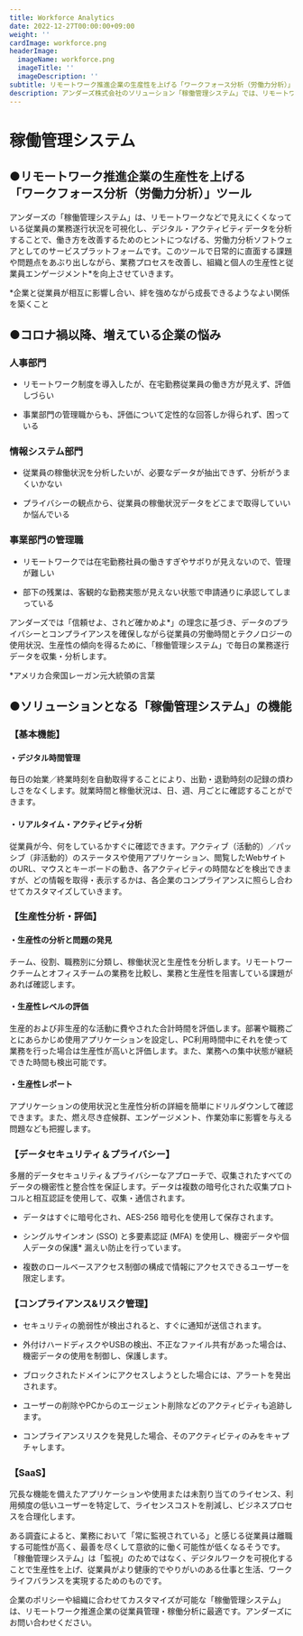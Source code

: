 ```yaml
---
title: Workforce Analytics
date: 2022-12-27T00:00:00+09:00
weight: ''
cardImage: workforce.png
headerImage:
  imageName: workforce.png
  imageTitle: ''
  imageDescription: ''
subtitle: リモートワーク推進企業の生産性を上げる「ワークフォース分析（労働力分析）」ツール
description: アンダーズ株式会社のソリューション「稼働管理システム」では、リモートワーク推進企業の生産性を上げる「ワークフォース分析（労働力分析）」ツールをご提供します。企業のポリシーや組織に合わせてカスタマイズが可能な「稼働管理システム」は、リモートワーク推進企業の従業員管理・稼働分析に最適です。
---
```

# 稼働管理システム

## ●リモートワーク推進企業の生産性を上げる<br>「ワークフォース分析（労働力分析）」ツール



アンダーズの「稼働管理システム」は、リモートワークなどで見えにくくなっている従業員の業務遂行状況を可視化し、デジタル・アクティビティデータを分析することで、働き方を改善するためのヒントにつなげる、労働力分析ソフトウェアとしてのサービスプラットフォームです。このツールで日常的に直面する課題や問題点をあぶり出しながら、業務プロセスを改善し、組織と個人の生産性と従業員エンゲージメント*を向上させていきます。

\*企業と従業員が相互に影響し合い、絆を強めながら成長できるようなよい関係を築くこと



## ●コロナ禍以降、増えている企業の悩み

### 人事部門

* リモートワーク制度を導入したが、在宅勤務従業員の働き方が見えず、評価しづらい

* 事業部門の管理職からも、評価について定性的な回答しか得られず、困っている

### 情報システム部門

* 従業員の稼働状況を分析したいが、必要なデータが抽出できず、分析がうまくいかない

* プライバシーの観点から、従業員の稼働状況データをどこまで取得していいか悩んでいる

### 事業部門の管理職

* リモートワークでは在宅勤務社員の働きすぎやサボりが見えないので、管理が難しい

* 部下の残業は、客観的な勤務実態が見えない状態で申請通りに承認してしまっている



アンダーズでは「信頼せよ、されど確かめよ*」の理念に基づき、データのプライバシーとコンプライアンスを確保しながら従業員の労働時間とテクノロジーの使用状況、生産性の傾向を得るために、「稼働管理システム」で毎日の業務遂行データを収集・分析します。

\*アメリカ合衆国レーガン元大統領の言葉



## ●ソリューションとなる「稼働管理システム」の機能



### 【基本機能】

#### ・デジタル時間管理

毎日の始業／終業時刻を自動取得することにより、出勤・退勤時刻の記録の煩わしさをなくします。就業時間と稼働状況は、日、週、月ごとに確認することができます。

#### ・リアルタイム・アクティビティ分析

従業員が今、何をしているかすぐに確認できます。アクティブ（活動的）／パッシブ（非活動的）のステータスや使用アプリケーション、閲覧したWebサイトのURL、マウスとキーボードの動き、各アクティビティの時間などを検出できますが、どの情報を取得・表示するかは、各企業のコンプライアンスに照らし合わせてカスタマイズしていきます。



### 【生産性分析・評価】

#### ・生産性の分析と問題の発見

チーム、役割、職務別に分類し、稼働状況と生産性を分析します。リモートワークチームとオフィスチームの業務を比較し、業務と生産性を阻害している課題があれば確認します。

#### ・生産性レベルの評価

生産的および非生産的な活動に費やされた合計時間を評価します。部署や職務ごとにあらかじめ使用アプリケーションを設定し、PC利用時間中にそれを使って業務を行った場合は生産性が高いと評価します。また、業務への集中状態が継続できた時間も検出可能です。

#### ・生産性レポート

アプリケーションの使用状況と生産性分析の詳細を簡単にドリルダウンして確認できます。また、燃え尽き症候群、エンゲージメント、作業効率に影響を与える問題なども把握します。



### 【データセキュリティ＆プライバシー】

多層的データセキュリティ＆プライバシーなアプローチで、収集されたすべてのデータの機密性と整合性を保証します。データは複数の暗号化された収集プロトコルと相互認証を使用して、収集・通信されます。

* データはすぐに暗号化され、AES-256 暗号化を使用して保存されます。

* シングルサインオン (SSO) と多要素認証 (MFA) を使用し、機密データや個人データの保護* 漏えい防止を行っています。

* 複数のロールベースアクセス制御の構成で情報にアクセスできるユーザーを限定します。



### 【コンプライアンス&リスク管理】

* セキュリティの脆弱性が検出されると、すぐに通知が送信されます。

* 外付けハードディスクやUSBの検出、不正なファイル共有があった場合は、機密データの使用を制御し、保護します。

* ブロックされたドメインにアクセスしようとした場合には、アラートを発出されます。

* ユーザーの削除やPCからのエージェント削除などのアクティビティも追跡します。

* コンプライアンスリスクを発見した場合、そのアクティビティのみをキャプチャします。



### 【SaaS】

冗長な機能を備えたアプリケーションや使用または未割り当てのライセンス、利用頻度の低いユーザーを特定して、ライセンスコストを削減し、ビジネスプロセスを合理化します。



ある調査によると、業務において「常に監視されている」と感じる従業員は離職する可能性が高く、最善を尽くして意欲的に働く可能性が低くなるそうです。「稼働管理システム」は「監視」のためではなく、デジタルワークを可視化することで生産性を上げ、従業員がより健康的でやりがいのある仕事と生活、ワークライフバランスを実現するためのものです。



企業のポリシーや組織に合わせてカスタマイズが可能な「稼働管理システム」は、リモートワーク推進企業の従業員管理・稼働分析に最適です。アンダーズにお問い合わせください。